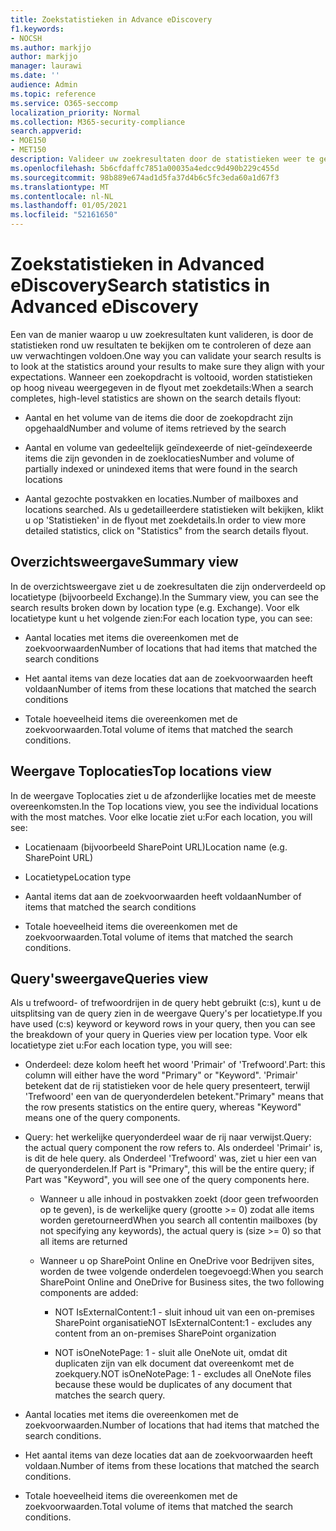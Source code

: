 ```yaml
---
title: Zoekstatistieken in Advance eDiscovery
f1.keywords:
- NOCSH
ms.author: markjjo
author: markjjo
manager: laurawi
ms.date: ''
audience: Admin
ms.topic: reference
ms.service: O365-seccomp
localization_priority: Normal
ms.collection: M365-security-compliance
search.appverid:
- MOE150
- MET150
description: Valideer uw zoekresultaten door de statistieken weer te geven die worden gegenereerd nadat u een verzamelingszoekactie hebt uitgevoerd in Advanced eDiscovery.
ms.openlocfilehash: 5b6cfdaffc7851a00035a4edcc9d490b229c455d
ms.sourcegitcommit: 98b889e674ad1d5fa37d4b6c5fc3eda60a1d67f3
ms.translationtype: MT
ms.contentlocale: nl-NL
ms.lasthandoff: 01/05/2021
ms.locfileid: "52161650"
---
```

# <a name="search-statistics-in-advanced-ediscovery"></a><span data-ttu-id="06677-103">Zoekstatistieken in Advanced eDiscovery</span><span class="sxs-lookup"><span data-stu-id="06677-103">Search statistics in Advanced eDiscovery</span></span>

<span data-ttu-id="06677-104">Een van de manier waarop u uw zoekresultaten kunt valideren, is door de statistieken rond uw resultaten te bekijken om te controleren of deze aan uw verwachtingen voldoen.</span><span class="sxs-lookup"><span data-stu-id="06677-104">One way you can validate your search results is to look at the statistics around your results to make sure they align with your expectations.</span></span> <span data-ttu-id="06677-105">Wanneer een zoekopdracht is voltooid, worden statistieken op hoog niveau weergegeven in de flyout met zoekdetails:</span><span class="sxs-lookup"><span data-stu-id="06677-105">When a search completes, high-level statistics are shown on the search details flyout:</span></span>

- <span data-ttu-id="06677-106">Aantal en het volume van de items die door de zoekopdracht zijn opgehaald</span><span class="sxs-lookup"><span data-stu-id="06677-106">Number and volume of items retrieved by the search</span></span>

- <span data-ttu-id="06677-107">Aantal en volume van gedeeltelijk geïndexeerde of niet-geïndexeerde items die zijn gevonden in de zoeklocaties</span><span class="sxs-lookup"><span data-stu-id="06677-107">Number and volume of partially indexed or unindexed items that were found in the search locations</span></span>

- <span data-ttu-id="06677-108">Aantal gezochte postvakken en locaties.</span><span class="sxs-lookup"><span data-stu-id="06677-108">Number of mailboxes and locations searched.</span></span>
<span data-ttu-id="06677-109">Als u gedetailleerdere statistieken wilt bekijken, klikt u op 'Statistieken' in de flyout met zoekdetails.</span><span class="sxs-lookup"><span data-stu-id="06677-109">In order to view more detailed statistics, click on "Statistics" from the search details flyout.</span></span>

## <a name="summary-view"></a><span data-ttu-id="06677-110">Overzichtsweergave</span><span class="sxs-lookup"><span data-stu-id="06677-110">Summary view</span></span>

<span data-ttu-id="06677-111">In de overzichtsweergave ziet u de zoekresultaten die zijn onderverdeeld op locatietype (bijvoorbeeld Exchange).</span><span class="sxs-lookup"><span data-stu-id="06677-111">In the Summary view, you can see the search results broken down by location type (e.g. Exchange).</span></span> <span data-ttu-id="06677-112">Voor elk locatietype kunt u het volgende zien:</span><span class="sxs-lookup"><span data-stu-id="06677-112">For each location type, you can see:</span></span>

- <span data-ttu-id="06677-113">Aantal locaties met items die overeenkomen met de zoekvoorwaarden</span><span class="sxs-lookup"><span data-stu-id="06677-113">Number of locations that had items that matched the search conditions</span></span>

- <span data-ttu-id="06677-114">Het aantal items van deze locaties dat aan de zoekvoorwaarden heeft voldaan</span><span class="sxs-lookup"><span data-stu-id="06677-114">Number of items from these locations that matched the search conditions</span></span>

- <span data-ttu-id="06677-115">Totale hoeveelheid items die overeenkomen met de zoekvoorwaarden.</span><span class="sxs-lookup"><span data-stu-id="06677-115">Total volume of items that matched the search conditions.</span></span>

## <a name="top-locations-view"></a><span data-ttu-id="06677-116">Weergave Toplocaties</span><span class="sxs-lookup"><span data-stu-id="06677-116">Top locations view</span></span>

<span data-ttu-id="06677-117">In de weergave Toplocaties ziet u de afzonderlijke locaties met de meeste overeenkomsten.</span><span class="sxs-lookup"><span data-stu-id="06677-117">In the Top locations view, you see the individual locations with the most matches.</span></span> <span data-ttu-id="06677-118">Voor elke locatie ziet u:</span><span class="sxs-lookup"><span data-stu-id="06677-118">For each location, you will see:</span></span>

- <span data-ttu-id="06677-119">Locatienaam (bijvoorbeeld SharePoint URL)</span><span class="sxs-lookup"><span data-stu-id="06677-119">Location name (e.g. SharePoint URL)</span></span>

- <span data-ttu-id="06677-120">Locatietype</span><span class="sxs-lookup"><span data-stu-id="06677-120">Location type</span></span>

- <span data-ttu-id="06677-121">Aantal items dat aan de zoekvoorwaarden heeft voldaan</span><span class="sxs-lookup"><span data-stu-id="06677-121">Number of items that matched the search conditions</span></span>

- <span data-ttu-id="06677-122">Totale hoeveelheid items die overeenkomen met de zoekvoorwaarden.</span><span class="sxs-lookup"><span data-stu-id="06677-122">Total volume of items that matched the search conditions.</span></span>

## <a name="queries-view"></a><span data-ttu-id="06677-123">Query'sweergave</span><span class="sxs-lookup"><span data-stu-id="06677-123">Queries view</span></span>

<span data-ttu-id="06677-124">Als u trefwoord- of trefwoordrijen in de query hebt gebruikt (c:s), kunt u de uitsplitsing van de query zien in de weergave Query's per locatietype.</span><span class="sxs-lookup"><span data-stu-id="06677-124">If you have used (c:s) keyword or keyword rows in your query, then you can see the breakdown of your query in Queries view per location type.</span></span> <span data-ttu-id="06677-125">Voor elk locatietype ziet u:</span><span class="sxs-lookup"><span data-stu-id="06677-125">For each location type, you will see:</span></span>

- <span data-ttu-id="06677-126">Onderdeel: deze kolom heeft het woord 'Primair' of 'Trefwoord'.</span><span class="sxs-lookup"><span data-stu-id="06677-126">Part: this column will either have the word "Primary" or "Keyword".</span></span> <span data-ttu-id="06677-127">'Primair' betekent dat de rij statistieken voor de hele query presenteert, terwijl 'Trefwoord' een van de queryonderdelen betekent.</span><span class="sxs-lookup"><span data-stu-id="06677-127">"Primary" means that the row presents statistics on the entire query, whereas "Keyword" means one of the query components.</span></span>

- <span data-ttu-id="06677-128">Query: het werkelijke queryonderdeel waar de rij naar verwijst.</span><span class="sxs-lookup"><span data-stu-id="06677-128">Query: the actual query component the row refers to.</span></span> <span data-ttu-id="06677-129">Als onderdeel 'Primair' is, is dit de hele query. als Onderdeel 'Trefwoord' was, ziet u hier een van de queryonderdelen.</span><span class="sxs-lookup"><span data-stu-id="06677-129">If Part is "Primary", this will be the entire query; if Part was "Keyword", you will see one of the query components here.</span></span>
  
  - <span data-ttu-id="06677-130">Wanneer u alle inhoud in postvakken zoekt (door geen trefwoorden op te geven), is de werkelijke query (grootte >= 0) zodat alle items worden geretourneerd</span><span class="sxs-lookup"><span data-stu-id="06677-130">When you search all contentin mailboxes (by not specifying any keywords), the actual query is (size >= 0) so that all items are returned</span></span>
  
  - <span data-ttu-id="06677-131">Wanneer u op SharePoint Online en OneDrive voor Bedrijven sites, worden de twee volgende onderdelen toegevoegd:</span><span class="sxs-lookup"><span data-stu-id="06677-131">When you search SharePoint Online and OneDrive for Business sites, the two following components are added:</span></span>
    
    - <span data-ttu-id="06677-132">NOT IsExternalContent:1 - sluit inhoud uit van een on-premises SharePoint organisatie</span><span class="sxs-lookup"><span data-stu-id="06677-132">NOT IsExternalContent:1 - excludes any content from an on-premises SharePoint organization</span></span>
    
    - <span data-ttu-id="06677-133">NOT isOneNotePage: 1 - sluit alle OneNote uit, omdat dit duplicaten zijn van elk document dat overeenkomt met de zoekquery.</span><span class="sxs-lookup"><span data-stu-id="06677-133">NOT isOneNotePage: 1 - excludes all OneNote files because these would be duplicates of any document that matches the search query.</span></span>

- <span data-ttu-id="06677-134">Aantal locaties met items die overeenkomen met de zoekvoorwaarden.</span><span class="sxs-lookup"><span data-stu-id="06677-134">Number of locations that had items that matched the search conditions.</span></span>

- <span data-ttu-id="06677-135">Het aantal items van deze locaties dat aan de zoekvoorwaarden heeft voldaan.</span><span class="sxs-lookup"><span data-stu-id="06677-135">Number of items from these locations that matched the search conditions.</span></span>

- <span data-ttu-id="06677-136">Totale hoeveelheid items die overeenkomen met de zoekvoorwaarden.</span><span class="sxs-lookup"><span data-stu-id="06677-136">Total volume of items that matched the search conditions.</span></span>
